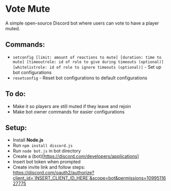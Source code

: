 # Vote Mute
A simple open-source Discord bot where users can vote to have a player muted.

## Commands:
- `setconfig [limit: amount of reactions to mute] [duration: time to mute] [timeoutrole: id of role to give during timeouts (optional)] [whitelistrole: id of role to ignore timeouts (optional)]` - Set up bot configurations
- `resetconfig` - Reset bot configurations to default configurations

## To do:
- Make it so players are still muted if they leave and rejoin
- Make bot owner commands for easier configurations

## Setup:
- Install **Node.js**
- Run `npm install discord.js`
- Run `node bot.js` in bot directory
- Create a (bot)[https://discord.com/developers/applications]
- Insert bot token when prompted
- Create invite link and follow steps: https://discord.com/oauth2/authorize?client_id=`INSERT_CLIENT_ID_HERE`&scope=bot&permissions=1099511627775
